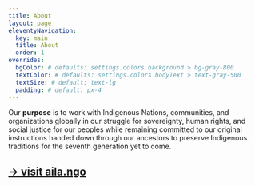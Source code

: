 ```yaml
---
title: About
layout: page
eleventyNavigation:
  key: main
  title: About
  order: 1
overrides:
  bgColor: # defaults: settings.colors.background > bg-gray-800
  textColor: # defaults: settings.colors.bodyText > text-gray-500
  textSize: # default: text-lg
  padding: # default: px-4
---
```


Our **purpose** is to work with Indigenous Nations, communities, and organizations globally in our struggle for sovereignty, human rights, and social justice for our peoples while remaining committed to our original instructions handed down through our ancestors to preserve Indigenous traditions for the seventh generation yet to come.  

[→ visit aila.ngo](https://aila.ngo)  
---
